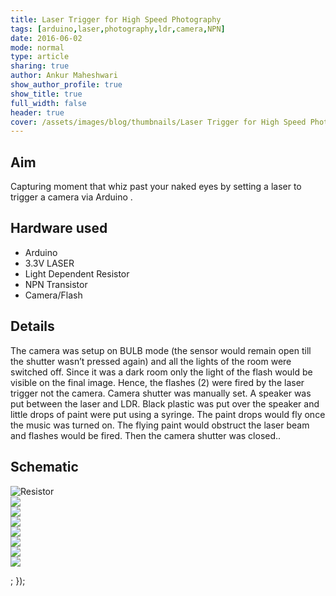 ```yaml
---
title: Laser Trigger for High Speed Photography
tags: [arduino,laser,photography,ldr,camera,NPN]
date: 2016-06-02
mode: normal
type: article
sharing: true
author: Ankur Maheshwari
show_author_profile: true
show_title: true
full_width: false
header: true
cover: /assets/images/blog/thumbnails/Laser Trigger for High Speed Photography.png
---
```


## Aim
Capturing moment that whiz past your naked eyes by setting a laser to trigger a camera via Arduino .
<!--more-->

## Hardware used
- Arduino 
- 3.3V LASER 
- Light Dependent Resistor 
- NPN Transistor 
- Camera/Flash

## Details
The camera was setup on BULB mode (the sensor would remain open till the shutter wasn’t pressed again) and all the lights of the room were switched off. Since it was a dark room only the light of the flash would be visible on the final image. Hence, the flashes (2) were fired by the laser trigger not the camera. Camera shutter was manually set.  A speaker was put between the laser and LDR. Black plastic was put over the speaker and little drops of paint were put using a syringe. The paint drops would fly once the music was turned on. The flying paint would obstruct the laser beam and flashes would be fired. Then the camera shutter was closed..

## Schematic
<img src="{{site.baseurl}}/assets/images/blog/Laser-trigger-high-speed-photo/schematic.png" alt="Resistor" width=auto height=auto>


<div class="swiper swiper-demo">
  <div class="swiper__wrapper">
    <div class="swiper__slide"><img class="image image" src="{{site.baseurl}}/assets/images/blog/Laser-trigger-high-speed-photo/1.png"/></div>
    <div class="swiper__slide"><img class="image image" src="{{site.baseurl}}/assets/images/blog/Laser-trigger-high-speed-photo/2.png"/></div>
    <div class="swiper__slide"><img class="image image" src="{{site.baseurl}}/assets/images/blog/Laser-trigger-high-speed-photo/3.png"/></div>
    <div class="swiper__slide"><img class="image image" src="{{site.baseurl}}/assets/images/blog/Laser-trigger-high-speed-photo/4.png"/></div>
    <div class="swiper__slide"><img class="image image" src="{{site.baseurl}}/assets/images/blog/Laser-trigger-high-speed-photo/5.png"/></div>
    <div class="swiper__slide"><img class="image image" src="{{site.baseurl}}/assets/images/blog/Laser-trigger-high-speed-photo/6.png"/></div>
    <div class="swiper__slide"><img class="image image" src="{{site.baseurl}}/assets/images/blog/thumbnails/Laser Trigger for High Speed Photography.png"/></div>
  </div>
  <div class="swiper__button swiper__button--prev fas fa-chevron-left"></div>
  <div class="swiper__button swiper__button--next fas fa-chevron-right"></div>
</div>

<style>
.swiper-demo {
  height: auto;
}
</style>
<script>
{%- include scripts/lib/swiper.js -%}
var SOURCES = window.TEXT_VARIABLES.sources;
window.Lazyload.js(SOURCES.jquery, function() {
  $('.swiper-demo').swiper();
});
</script>
;
});
</script>
